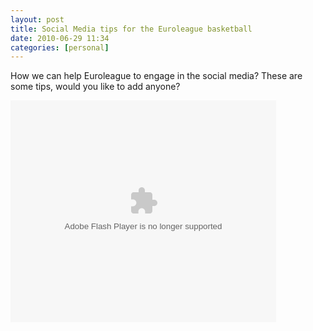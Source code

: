 ```yaml
---
layout: post
title: Social Media tips for the Euroleague basketball
date: 2010-06-29 11:34
categories: [personal]
---
```

How we can help Euroleague to engage in the social media? These are some tips, would you like to add anyone?

<div id="__ss_4570091" style="width: 425px;"><object id="__sse4570091" classid="clsid:d27cdb6e-ae6d-11cf-96b8-444553540000" width="425" height="355" codebase="http://download.macromedia.com/pub/shockwave/cabs/flash/swflash.cab#version=6,0,40,0"><param name="allowFullScreen" value="true" /><param name="allowScriptAccess" value="always" /><param name="src" value="http://static.slidesharecdn.com/swf/ssplayer2.swf?doc=euroleaguesergixaudiera20100609-100622025815-phpapp02&amp;stripped_title=euroleague-sergixaudiera-20100609" /><param name="name" value="__sse4570091" /><param name="allowfullscreen" value="true" /><embed id="__sse4570091" type="application/x-shockwave-flash" width="425" height="355" src="http://static.slidesharecdn.com/swf/ssplayer2.swf?doc=euroleaguesergixaudiera20100609-100622025815-phpapp02&amp;stripped_title=euroleague-sergixaudiera-20100609" name="__sse4570091" allowscriptaccess="always" allowfullscreen="true"></embed></object>
</div>
